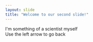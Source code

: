```yaml
--- 
layout: slide
title: "Welcome to our second slide!"
---
```

I'm something of a scientist myself  
Use the left arrow to go back
